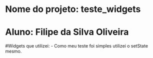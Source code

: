# Nome do projeto: teste_widgets
# Aluno: Filipe da Silva Oliveira
#Widgets que utilizei:
    - Como meu teste foi simples utilizei o setState mesmo.